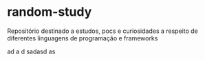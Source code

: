 # random-study
Repositório destinado a estudos, pocs e curiosidades a respeito de diferentes linguagens de programação e frameworks

ad
a
d
sadasd
as
